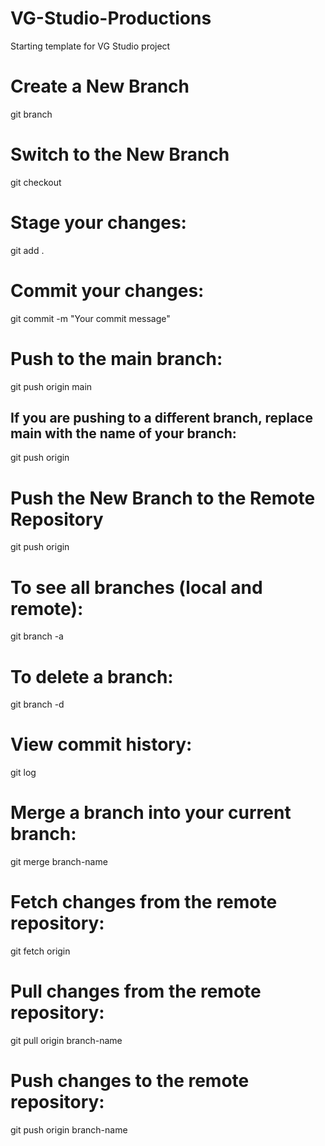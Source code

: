 # VG-Studio-Productions

Starting template for VG Studio project

# Create a New Branch
git branch <branch-name>

# Switch to the New Branch
git checkout <branch-name>

# Stage your changes:
git add .

# Commit your changes:
git commit -m "Your commit message"

# Push to the main branch:
git push origin main

## If you are pushing to a different branch, replace main with the name of your branch:
git push origin <branch-name>

# Push the New Branch to the Remote Repository
git push origin <branch-name>

# To see all branches (local and remote):
git branch -a

# To delete a branch:
git branch -d <branch-name>

# View commit history: 
git log

# Merge a branch into your current branch:
git merge branch-name

# Fetch changes from the remote repository:
git fetch origin


# Pull changes from the remote repository:
git pull origin branch-name

# Push changes to the remote repository:
git push origin branch-name




